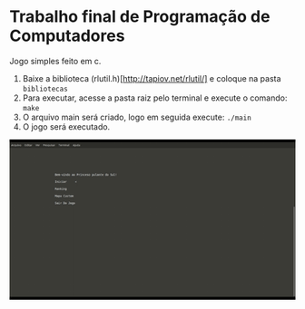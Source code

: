 # Trabalho final de Programação de Computadores

Jogo simples feito em c.
1. Baixe a biblioteca (rlutil.h)[http://tapiov.net/rlutil/] e coloque na pasta `bibliotecas`
2. Para executar, acesse a pasta raiz pelo terminal e execute o comando: `make`  
3. O arquivo main será criado, logo em seguida execute: `./main`  
4. O jogo será executado.

![Demonstração](media/demo.gif)
